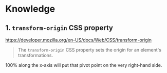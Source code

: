 # Knowledge

## 1. `transform-origin` CSS property

https://developer.mozilla.org/en-US/docs/Web/CSS/transform-origin

> The `transform-origin` CSS property sets the origin for an element's transformations.

100% along the x-axis will put that pivot point on the very right-hand side.
